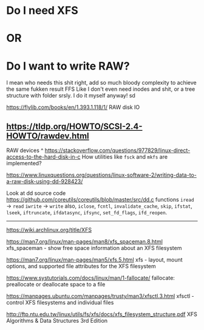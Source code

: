 # Do I need XFS 
# OR 
# Do I want to write RAW?

I mean who needs this shit right,
add so much bloody complexity to achieve the same fukken result
FFS
Like I don't even need inodes and shit, or a tree structure with folder srsly.
I do it myself anyway!
sd


https://flylib.com/books/en/1.393.1.118/1/
RAW disk IO


## **https://tldp.org/HOWTO/SCSI-2.4-HOWTO/rawdev.html**
RAW devices ^
https://stackoverflow.com/questions/977829/linux-direct-access-to-the-hard-disk-in-c
How utilities like `fsck` and `mkfs` are implemented?

https://www.linuxquestions.org/questions/linux-software-2/writing-data-to-a-raw-disk-using-dd-928423/

Look at dd source code
https://github.com/coreutils/coreutils/blob/master/src/dd.c
functions 
`iread` -> `read`
`iwrite` -> `write`
also, 
`iclose`,  `fcntl`, `invalidate_cache`, `skip`, `ifstat`, `lseek`, `iftruncate`, `ifdatasync`, `ifsync`, `set_fd_flags`, `ifd_reopen`.


---


https://wiki.archlinux.org/title/XFS


https://man7.org/linux/man-pages/man8/xfs_spaceman.8.html
xfs_spaceman - show free space information about an XFS
       filesystem


https://man7.org/linux/man-pages/man5/xfs.5.html
xfs - layout, mount options, and supported file attributes for
       the XFS filesystem

https://www.systutorials.com/docs/linux/man/1-fallocate/
fallocate: preallocate or deallocate space to a file

https://manpages.ubuntu.com/manpages/trusty/man3/xfsctl.3.html
 xfsctl - control XFS filesystems and individual files



http://ftp.ntu.edu.tw/linux/utils/fs/xfs/docs/xfs_filesystem_structure.pdf
XFS Algorithms & Data Structures 3rd Edition


